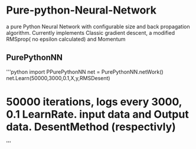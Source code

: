 # Pure-python-Neural-Network
a pure Python Neural Network with configurable size and back propagation algorithm. Currently implements Classic gradient descent, a modified RMSprop( no epsilon calculated) and Momentum

## PurePythonNN
'''python
import PPurePythonNN
net = PurePythonNN.netWork()
net.Learn(50000,3000,0.1,X,y,RMSDesent)
# 50000 iterations, logs every 3000, 0.1 LearnRate. input data and Output data. DesentMethod (respectivly) 
'''
